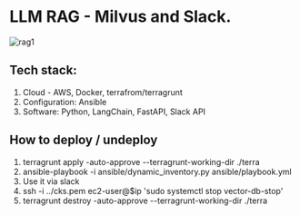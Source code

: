 # LLM RAG - Milvus and Slack.

![rag1](https://github.com/user-attachments/assets/c0a46d4a-5478-4d4a-b60c-bb20a77737be)

## Tech stack:
1. Cloud - AWS, Docker, terrafrom/terragrunt
2. Configuration: Ansible
3. Software: Python, LangChain, FastAPI, Slack API

## How to deploy / undeploy
1. terragrunt apply -auto-approve  --terragrunt-working-dir ./terra
2. ansible-playbook -i ansible/dynamic_inventory.py ansible/playbook.yml
3. Use it via slack
4. ssh -i ../cks.pem ec2-user@$ip 'sudo systemctl stop vector-db-stop'
5. terragrunt destroy -auto-approve --terragrunt-working-dir ./terra




